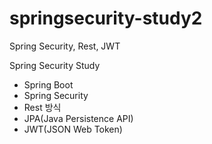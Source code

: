 # springsecurity-study2
Spring Security, Rest, JWT

Spring Security Study
- Spring Boot
- Spring Security
- Rest 방식
- JPA(Java Persistence API)
- JWT(JSON Web Token)
